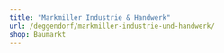 ```yaml
---
title: "Markmiller Industrie & Handwerk"
url: /deggendorf/markmiller-industrie-und-handwerk/
shop: Baumarkt
---
```

